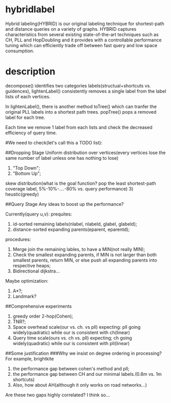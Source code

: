 # hybridlabel
Hybrid labeling(HYBRID) is our original labeling technique for shortest-path and distance queries on a variety of graphs. HYBRID captures characteristics from several existing state-of-the-art techniques such as CH, PLL and HopDoubling and it provides with a controllable performance tuning which can efficiently trade off between fast query and  low space consumption.

# description
decompose() identifies two categories labels(structual+shortcuts vs. guidences), lightenLabel() consistently removes a single label from the label lists of each vertices.

In lightenLabel(), there is another method toTree() which can tranfer the original PLL labels into a shortest path trees. popTree() pops a removed label for each tree.

Each time we remove 1 label from each lists and check the decreased efficiency of query time.


#We need to check(let's call this a TODO list):

##Dropping Stage
Uniform distribution over vertices(every vertices lose the same number of label unless one has nothing to lose)
1) "Top Down";
2) "Bottom Up";

skew distribution(what is the goal function? pop the least shortest-path coverage label, 5%-10%-....-80% vs. query performance)
3) heustic(greedy)

##Query Stage
Any ideas to boost up the performance?

Currently(query u,v):
prequites:
1. id-sorted remaining labels(nlabel, nlabeld, glabel, glabeld);
2. distance-sorted expanding parents(eparent, eparentd); 

procedures:
1. Merge join the remaining lables, to have a MIN(not really MIN);
2. Check the smallest expanding parents, if MIN is not larger than both smallest parents, return MIN, or else push all expanding parents into respective heaps;
3. Bidirectional dijkstra...

Maybe optimization:
1. A\*?;
2. Landmark?

##Comprehensive experiments
1. greedy order 2-hop(Cohen);
2. TNR?;
3. Space overhead scale(our vs. ch. vs pll) expecting: pll going widely(quadratic) while our is consistent with ch(linear)
4. Query time scale(ours vs. ch vs. pll) expecting; ch going widely(quadratic) while our is consistent with pll(linear)


##Some justification
###Why we insist on degree ordering in processing?
For example, brightkite
1. the performance gap between cohen's method and pll;
2. the performance gap between CH and our minimal labels.(0.8m vs. 1m shortcuts)
3. Also, how about AH(although it only works on road networks...)

Are these two gaps highly correlated? I think so...
